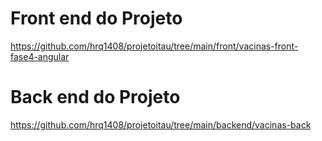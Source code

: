 # Front end do Projeto

https://github.com/hrq1408/projetoitau/tree/main/front/vacinas-front-fase4-angular

# Back end do Projeto

https://github.com/hrq1408/projetoitau/tree/main/backend/vacinas-back
